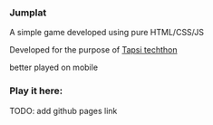 ### Jumplat

A simple game developed using pure HTML/CSS/JS

Developed for the purpose of [Tapsi techthon](https://tapsi.ir/techthon) 

better played on mobile

### Play it here:
TODO: add github pages link
